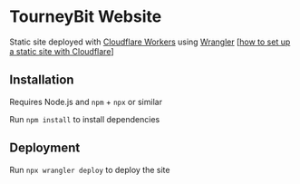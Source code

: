 # TourneyBit Website

Static site deployed with [Cloudflare Workers](https://developers.cloudflare.com/workers/) using [Wrangler](https://developers.cloudflare.com/workers/wrangler/) [[how to set up a static site with Cloudflare](https://developers.cloudflare.com/workers/static-assets/get-started/#deploy-a-static-site)]

## Installation

Requires Node.js and `npm` + `npx` or similar

Run `npm install` to install dependencies

## Deployment

Run `npx wrangler deploy` to deploy the site
